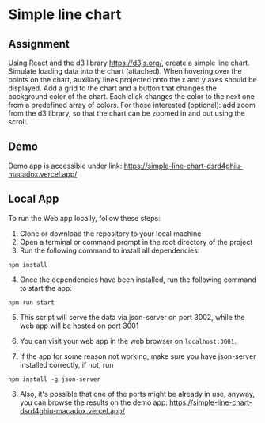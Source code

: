 # Simple line chart

## Assignment

Using React and the d3 library https://d3js.org/, create a simple line chart.
Simulate loading data into the chart (attached).
When hovering over the points on the chart, auxiliary lines projected onto the x and y axes should be displayed.
Add a grid to the chart and a button that changes the background color of the chart. Each click changes the color to the next one from a predefined array of colors.
For those interested (optional): add zoom from the d3 library, so that the chart can be zoomed in and out using the scroll.

## Demo

Demo app is accessible under link: https://simple-line-chart-dsrd4ghiu-macadox.vercel.app/

## Local App

To run the Web app locally, follow these steps:

1. Clone or download the repository to your local machine
2. Open a terminal or command prompt in the root directory of the project
3. Run the following command to install all dependencies:

```
npm install
```

4. Once the dependencies have been installed, run the following command to start the app:

```
npm run start
```

5. This script will serve the data via json-server on port 3002, while the web app will be hosted on port 3001

6. You can visit your web app in the web browser on `localhost:3001`.

7. If the app for some reason not working, make sure you have json-server installed correctly, if not, run

```
npm install -g json-server
```
8. Also, it's possible that one of the ports might be already in use, anyway, you can browse the results on the demo app: https://simple-line-chart-dsrd4ghiu-macadox.vercel.app/